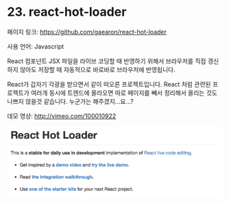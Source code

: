 # 23. react-hot-loader

페이지 링크: https://github.com/gaearon/react-hot-loader

사용 언어: Javascript

React 컴포넌트 JSX 파일을 라이브 코딩할 때 반영하기 위해서 브라우저를 직접 갱신하지 않아도 저장할 때 자동적으로 바로바로 브라우저에 반영됩니다. 

React가 갑자기 각광을 받으면서 같이 떠오른 프로젝트입니다. React 처럼 관련된 프로젝트가 여러개 동시에 트렌드에 올라오면 따로 페이지를 빼서 정리해서 올리는 것도 나쁘지 않을것 같습니다. 누군가는 해주겠지...요...? 

데모 영상: http://vimeo.com/100010922

![이미지](../img/002-23.png)